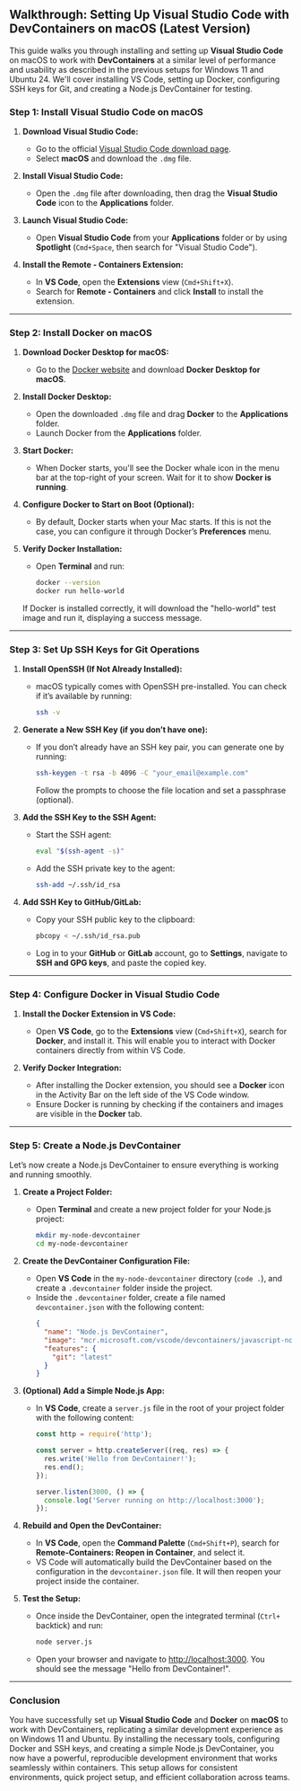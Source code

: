 ## Walkthrough: Setting Up Visual Studio Code with DevContainers on macOS (Latest Version)

This guide walks you through installing and setting up **Visual Studio Code** on macOS to work with **DevContainers** at a similar level of performance and usability as described in the previous setups for Windows 11 and Ubuntu 24. We'll cover installing VS Code, setting up Docker, configuring SSH keys for Git, and creating a Node.js DevContainer for testing.

### Step 1: Install Visual Studio Code on macOS

1. **Download Visual Studio Code:**
   - Go to the official [Visual Studio Code download page](https://code.visualstudio.com/Download).
   - Select **macOS** and download the `.dmg` file.

2. **Install Visual Studio Code:**
   - Open the `.dmg` file after downloading, then drag the **Visual Studio Code** icon to the **Applications** folder.

3. **Launch Visual Studio Code:**
   - Open **Visual Studio Code** from your **Applications** folder or by using **Spotlight** (`Cmd+Space`, then search for "Visual Studio Code").

4. **Install the Remote - Containers Extension:**
   - In **VS Code**, open the **Extensions** view (`Cmd+Shift+X`).
   - Search for **Remote - Containers** and click **Install** to install the extension.

---

### Step 2: Install Docker on macOS

1. **Download Docker Desktop for macOS:**
   - Go to the [Docker website](https://www.docker.com/products/docker-desktop) and download **Docker Desktop for macOS**.

2. **Install Docker Desktop:**
   - Open the downloaded `.dmg` file and drag **Docker** to the **Applications** folder.
   - Launch Docker from the **Applications** folder.

3. **Start Docker:**
   - When Docker starts, you'll see the Docker whale icon in the menu bar at the top-right of your screen. Wait for it to show **Docker is running**.

4. **Configure Docker to Start on Boot (Optional):**
   - By default, Docker starts when your Mac starts. If this is not the case, you can configure it through Docker’s **Preferences** menu.

5. **Verify Docker Installation:**
   - Open **Terminal** and run:
     ```bash
     docker --version
     docker run hello-world
     ```
   If Docker is installed correctly, it will download the "hello-world" test image and run it, displaying a success message.

---

### Step 3: Set Up SSH Keys for Git Operations

1. **Install OpenSSH (If Not Already Installed):**
   - macOS typically comes with OpenSSH pre-installed. You can check if it’s available by running:
     ```bash
     ssh -v
     ```

2. **Generate a New SSH Key (if you don’t have one):**
   - If you don’t already have an SSH key pair, you can generate one by running:
     ```bash
     ssh-keygen -t rsa -b 4096 -C "your_email@example.com"
     ```
     Follow the prompts to choose the file location and set a passphrase (optional).

3. **Add the SSH Key to the SSH Agent:**
   - Start the SSH agent:
     ```bash
     eval "$(ssh-agent -s)"
     ```
   - Add the SSH private key to the agent:
     ```bash
     ssh-add ~/.ssh/id_rsa
     ```

4. **Add SSH Key to GitHub/GitLab:**
   - Copy your SSH public key to the clipboard:
     ```bash
     pbcopy < ~/.ssh/id_rsa.pub
     ```
   - Log in to your **GitHub** or **GitLab** account, go to **Settings**, navigate to **SSH and GPG keys**, and paste the copied key.

---

### Step 4: Configure Docker in Visual Studio Code

1. **Install the Docker Extension in VS Code:**
   - Open **VS Code**, go to the **Extensions** view (`Cmd+Shift+X`), search for **Docker**, and install it. This will enable you to interact with Docker containers directly from within VS Code.

2. **Verify Docker Integration:**
   - After installing the Docker extension, you should see a **Docker** icon in the Activity Bar on the left side of the VS Code window.
   - Ensure Docker is running by checking if the containers and images are visible in the **Docker** tab.

---

### Step 5: Create a Node.js DevContainer

Let’s now create a Node.js DevContainer to ensure everything is working and running smoothly.

1. **Create a Project Folder:**
   - Open **Terminal** and create a new project folder for your Node.js project:
     ```bash
     mkdir my-node-devcontainer
     cd my-node-devcontainer
     ```

2. **Create the DevContainer Configuration File:**
   - Open **VS Code** in the `my-node-devcontainer` directory (`code .`), and create a `.devcontainer` folder inside the project.
   - Inside the `.devcontainer` folder, create a file named `devcontainer.json` with the following content:
     ```json
     {
       "name": "Node.js DevContainer",
       "image": "mcr.microsoft.com/vscode/devcontainers/javascript-node:latest",
       "features": {
         "git": "latest"
       }
     }
     ```

3. **(Optional) Add a Simple Node.js App:**
   - In **VS Code**, create a `server.js` file in the root of your project folder with the following content:
     ```javascript
     const http = require('http');

     const server = http.createServer((req, res) => {
       res.write('Hello from DevContainer!');
       res.end();
     });

     server.listen(3000, () => {
       console.log('Server running on http://localhost:3000');
     });
     ```

4. **Rebuild and Open the DevContainer:**
   - In **VS Code**, open the **Command Palette** (`Cmd+Shift+P`), search for **Remote-Containers: Reopen in Container**, and select it.
   - VS Code will automatically build the DevContainer based on the configuration in the `devcontainer.json` file. It will then reopen your project inside the container.

5. **Test the Setup:**
   - Once inside the DevContainer, open the integrated terminal (`Ctrl+` backtick) and run:
     ```bash
     node server.js
     ```
   - Open your browser and navigate to [http://localhost:3000](http://localhost:3000). You should see the message "Hello from DevContainer!".

---

### Conclusion

You have successfully set up **Visual Studio Code** and **Docker** on **macOS** to work with DevContainers, replicating a similar development experience as on Windows 11 and Ubuntu. By installing the necessary tools, configuring Docker and SSH keys, and creating a simple Node.js DevContainer, you now have a powerful, reproducible development environment that works seamlessly within containers. This setup allows for consistent environments, quick project setup, and efficient collaboration across teams.

